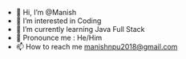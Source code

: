 - 👋 Hi, I’m @Manish
- 👀 I’m interested in Coding
- 🌱 I’m currently learning Java Full Stack
- 💞️ Pronounce me : He/Him
- 📫 How to reach me manishnpu2018@gmail.com

<!---
Manishkr2021/Manishkr2021 is a ✨ special ✨ repository because its `README.md` (this file) appears on your GitHub profile.
You can click the Preview link to take a look at your changes.
--->
